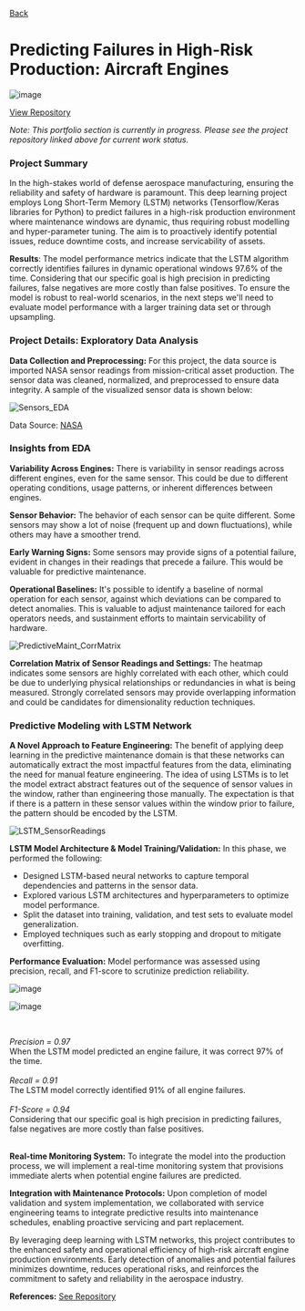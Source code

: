 [Back](https://zenjen-devs.github.io)

# Predicting Failures in High-Risk Production: Aircraft Engines

![image](https://github.com/zenjen-devs/zenjen-devs.github.io/assets/84609216/c4bb9213-a0f0-495a-bade-8b65391429ca)

[View Repository](https://github.com/zenjen-dev/deep-learning_predicting-failures/blob/main/DeepLearning_PredictiveMaintenance.ipynb) <br>

*Note: This portfolio section is currently in progress. Please see the project repository linked above for current work status.*

<h3> Project Summary </h3>

In the high-stakes world of defense aerospace manufacturing, ensuring the reliability and safety of hardware is paramount. This deep learning project employs Long Short-Term Memory (LSTM) networks (Tensorflow/Keras libraries for Python) to predict failures in a high-risk production environment where maintenance windows are dynamic, thus requiring robust modelling and hyper-parameter tuning. The aim is to proactively identify potential issues, reduce downtime costs, and increase servicability of assets.

**Results**: The model performance metrics indicate that the LSTM algorithm correctly identifies failures in dynamic operational windows 97.6% of the time. Considering that our specific goal is high precision in predicting failures, false negatives are more costly than false positives. 
To ensure the model is robust to real-world scenarios, in the next steps we'll need to evaluate model performance with a larger training data set or through upsampling.

<h3> Project Details: Exploratory Data Analysis </h3>

**Data Collection and Preprocessing:**
For this project, the data source is imported NASA sensor readings from mission-critical asset production. The sensor data was cleaned, normalized, and preprocessed to ensure data integrity. A sample of the visualized sensor data is shown below:
<br>

![Sensors_EDA](https://github.com/zenjen-devs/zenjen-devs.github.io/assets/84609216/d4d91dc9-d2bf-4426-ad6f-99ec2ab864c7)
  
Data Source: [NASA](https://data.nasa.gov)


### Insights from EDA

**Variability Across Engines:** There is variability in sensor readings across different engines, even for the same sensor. This could be due to different operating conditions, usage patterns, or inherent differences between engines.

**Sensor Behavior:** The behavior of each sensor can be quite different. Some sensors may show a lot of noise (frequent up and down fluctuations), while others may have a smoother trend.

**Early Warning Signs:** Some sensors may provide signs of a potential failure, evident in changes in their readings that precede a failure. This would be valuable for predictive maintenance.

**Operational Baselines:** It's possible to identify a baseline of normal operation for each sensor, against which deviations can be compared to detect anomalies. This is valuable to adjust maintenance tailored for each operators needs, and sustainment efforts to maintain servicability of hardware.
<br>

![PredictiveMaint_CorrMatrix](https://github.com/zenjen-devs/zenjen-devs.github.io/assets/84609216/54d47003-d9e1-4071-b0c6-607009987a42)

**Correlation Matrix of Sensor Readings and Settings:** The heatmap indicates some sensors are highly correlated with each other, which could be due to underlying physical relationships or redundancies in what is being measured. Strongly correlated sensors may provide overlapping information and could be candidates for dimensionality reduction techniques.

### Predictive Modeling with LSTM Network

**A Novel Approach to Feature Engineering:**
The benefit of applying deep learning in the predictive maintenance domain is that these networks can automatically extract the most impactful features from the data, eliminating the need for manual feature engineering. The idea of using LSTMs is to let the model extract abstract features out of the sequence of sensor values in the window, rather than engineering those manually. The expectation is that if there is a pattern in these sensor values within the window prior to failure, the pattern should be encoded by the LSTM.

![LSTM_SensorReadings](https://github.com/zenjen-devs/zenjen-devs.github.io/assets/84609216/f550ed65-f9fc-4827-89b3-c1df4b83f4d8)


**LSTM Model Architecture & Model Training/Validation:** In this phase, we performed the following:
   - Designed LSTM-based neural networks to capture temporal dependencies and patterns in the sensor data.
   - Explored various LSTM architectures and hyperparameters to optimize model performance.
   - Split the dataset into training, validation, and test sets to evaluate model generalization.
   - Employed techniques such as early stopping and dropout to mitigate overfitting.

**Performance Evaluation:**
Model performance was assessed using precision, recall, and F1-score to scrutinize prediction reliability. <br>

   ![image](https://github.com/zenjen-devs/zenjen-devs.github.io/assets/84609216/d776bfe9-22d8-49f1-b4b7-5c14802e0a27)
   <br>


   ![image](https://github.com/zenjen-devs/zenjen-devs.github.io/assets/84609216/ae2445e8-c165-4166-8039-ece055c91823)
     <br>
     
<br>

*Precision = 0.97*
<br>
When the LSTM model predicted an engine failure, it was correct 97% of the time.
<br>
<br>
*Recall = 0.91*
<br>
The LSTM model correctly identified 91% of all engine failures.
<br>
<br>
*F1-Score = 0.94*
<br> 
Considering that our specific goal is high precision in predicting failures, false negatives are more costly than false positives.
<br>
<br>

**Real-time Monitoring System:**
To integrate the model into the production process, we will implement a real-time monitoring system that provisions immediate alerts when potential engine failures are predicted.

**Integration with Maintenance Protocols:**
Upon completion of model validation and system implementation, we collaborated with service engineering teams to integrate predictive results into maintenance schedules, enabling proactive servicing and part replacement. <br>

By leveraging deep learning with LSTM networks, this project contributes to the enhanced safety and operational efficiency of high-risk aircraft engine production environments. Early detection of anomalies and potential failures minimizes downtime, reduces operational risks, and reinforces the commitment to safety and reliability in the aerospace industry.

**References:** [See Repository](https://github.com/zenjen-dev/deep-learning_predicting-failures/blob/main/DeepLearning_PredictiveMaintenance.ipynb) 
